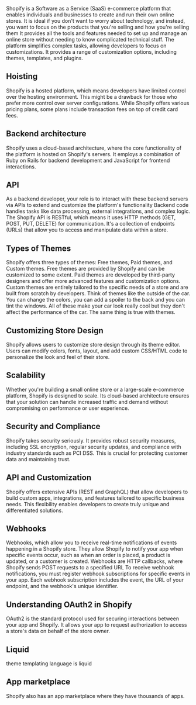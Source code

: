 Shopify is a Software as a Service (SaaS) e-commerce platform that enables individuals and businesses to create and run their own online stores.
It is ideal if you don't want to worry about technology, and instead, you want to focus on the products that you're selling and how you're selling them
It provides all the tools and features needed to set up and manage an online store without needing to know complicated technical stuff.
The platform simplifies complex tasks, allowing developers to focus on customizations.
It provides a range of customization options, including themes, templates, and plugins.


## Hoisting

Shopify is a hosted platform, which means developers have limited control over the hosting environment. This might be a drawback for those who prefer more control over server configurations.
While Shopify offers various pricing plans, some plans include transaction fees on top of credit card fees. 

## Backend architecture
Shopify uses a cloud-based architecture, where the core functionality of the platform is hosted on Shopify's servers. It employs a combination of Ruby on Rails for backend development and JavaScript for frontend interactions.

## API
As a backend developer, your role is to interact with these backend servers via APIs to extend and customize the platform's functionality
Backend code handles tasks like data processing, external integrations, and complex logic.
The Shopify API is RESTful, which means it uses HTTP methods (GET, POST, PUT, DELETE) for communication.
It's a collection of endpoints (URLs) that allow you to access and manipulate data within a store.


## Types of Themes

Shopify offers three types of themes: Free themes, Paid themes, and Custom themes. Free themes are provided by Shopify and can be customized to some extent. Paid themes are developed by third-party designers and offer more advanced features and customization options. Custom themes are entirely tailored to the specific needs of a store and are built from scratch by developers.
Think of themes like the outside of the car. You can change the colors, you can add a spoiler to the back and you can tint the windows. All of these make your car look really cool but they don't affect the performance of the car. The same thing is true with themes.


## Customizing Store Design
Shopify allows users to customize store design through its theme editor. Users can modify colors, fonts, layout, and add custom CSS/HTML code to personalize the look and feel of their store.

## Scalability
Whether you're building a small online store or a large-scale e-commerce platform, Shopify is designed to scale. Its cloud-based architecture ensures that your solution can handle increased traffic and demand without compromising on performance or user experience.

## Security and Compliance
Shopify takes security seriously. It provides robust security measures, including SSL encryption, regular security updates, and compliance with industry standards such as PCI DSS. This is crucial for protecting customer data and maintaining trust.

## API and Customization
Shopify offers extensive APIs (REST and GraphQL) that allow developers to build custom apps, integrations, and features tailored to specific business needs. This flexibility enables developers to create truly unique and differentiated solutions.

## Webhooks 
Webhooks, which allow you to receive real-time notifications of events happening in a Shopify store.
They allow Shopify to notify your app when specific events occur, such as when an order is placed, a product is updated, or a customer is created.
Webhooks are HTTP callbacks, where Shopify sends POST requests to a specified URL
To receive webhook notifications, you must register webhook subscriptions for specific events in your app.
Each webhook subscription includes the event, the URL of your endpoint, and the webhook's unique identifier.


## Understanding OAuth2 in Shopify
OAuth2 is the standard protocol used for securing interactions between your app and Shopify. It allows your app to request authorization to access a store's data on behalf of the store owner.


## Liquid
theme templating language is liquid

## App marketplace
Shopify also has an app marketplace where they have thousands of apps.

